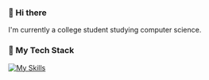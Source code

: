 ### 👋 Hi there 
I'm currently a college student studying computer science.

### 🚀 My Tech Stack
[![My Skills](https://skillicons.dev/icons?i=html,css,js,react,tailwind,nodejs,express,mongodb,java,git)](https://skillicons.dev)
